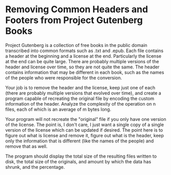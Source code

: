 # Removing Common Headers and Footers from Project Gutenberg Books

Project Gutenberg is a collection of free books in the public domain transcribed into common formats such as .txt and .epub.
Each file contains a header at the beginning and a license at the end. Particularly the license at the end can be quite large.
There are probably multiple versions of the header and license over time, so they are not quite the same.
The header contains information that may be different in each book, such as the names of the people who were responsible for the conversion.

Your job is to remove the header and the license, keep just one of each (there are probably multiple versions that evolved over time), and create a program capable of recreating the original file by encoding the custom information of the header. Analyze the complexity of the operation on n files, each of which is an average of m bytes long.

Your program will not recreate the "original" file if you only have one version of the license. The point is, I don't care, I just want a single copy of a single version of the license which can be updated if desired. The point here is to figure out what is license and remove it, figure out what is the header, keep only the information that is different (like the names of the people) and remove that as well.

The program should display the total size of the resulting files written to disk, the total size of the originals, and amount by which the data has shrunk, and the percentage.

